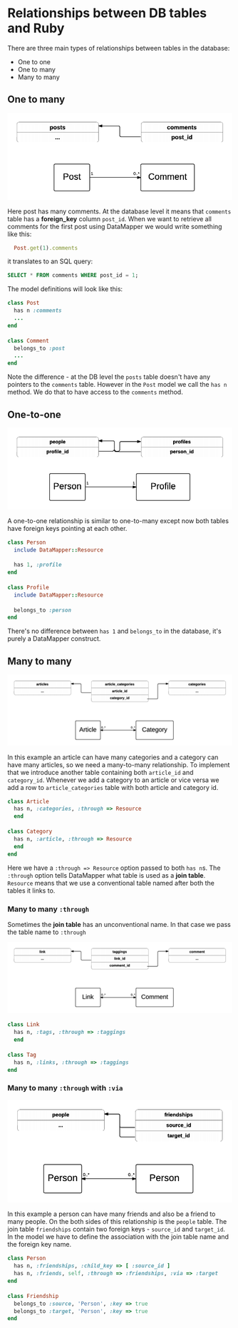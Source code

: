 # Relationships between DB tables and Ruby

There are three main types of relationships between tables in the database:

- One to one
- One to many
- Many to many

## One to many

![One-to-many](images/db-relationships/one-to-many.png)

Here post has many comments. At the database level it means that `comments` table has a **foreign_key** column `post_id`. When we want to retrieve all comments for the first post using DataMapper we would write something like this:

```ruby
  Post.get(1).comments
```

it translates to an SQL query:

```sql
SELECT * FROM comments WHERE post_id = 1;
```
The model definitions will look like this:

```ruby
class Post
  has n :comments
  ...
end

class Comment
  belongs_to :post
  ...
end
```

Note the difference - at the DB level the `posts` table doesn't have any pointers to the `comments` table. However in the `Post` model we call the `has n` method. We do that to have access to the `comments` method.

## One-to-one

![One-to-one](images/db-relationships/one-to-one.png)

A one-to-one relationship is similar to one-to-many except now both tables have foreign keys pointing at each other.

```ruby
class Person
  include DataMapper::Resource

  has 1, :profile
end

class Profile
  include DataMapper::Resource

  belongs_to :person
end
```

There's no difference between `has 1` and `belongs_to` in the database, it's purely a DataMapper construct.

## Many to many

![Many-to-many](images/db-relationships/many-to-many.png)

In this example an article can have many categories and a category can have many articles, so we need a many-to-many relationship. To implement that we introduce another table containing both `article_id` and `category_id`. Whenever we add a category to an article or vice versa we add a row to `article_categories` table with both article and category id.

```ruby
class Article
  has n, :categories, :through => Resource
  end

class Category
  has n, :article, :through => Resource
  end
end
```

Here we have a `:through => Resource` option passed to both `has n`s. The `:through` option tells DataMapper what table is used as a **join table**. `Resource` means that we use a conventional table named after both the tables it links to.

### Many to many `:through`

Sometimes the **join table** has an unconventional name. In that case we pass the table name to `:through`

![Many-to-many-through](images/db-relationships/many-to-many-through.png)

```ruby
class Link
  has n, :tags, :through => :taggings
  end

class Tag
  has n, :links, :through => :taggings
end
```

### Many to many `:through` with `:via`

![Many-to-many-through-via](images/db-relationships/many-to-many-through-via.png)

In this example a person can have many friends and also be a friend to many people. On the both sides of this relationship is the `people` table. The join table `friendships` contain two foreign keys - `source_id` and `target_id`. In the model we have to define the association with the join table name and the foreign key name.

```ruby
class Person
  has n, :friendships, :child_key => [ :source_id ]
  has n, :friends, self, :through => :friendships, :via => :target
end

class Friendship
  belongs_to :source, 'Person', :key => true
  belongs_to :target, 'Person', :key => true
end
```
